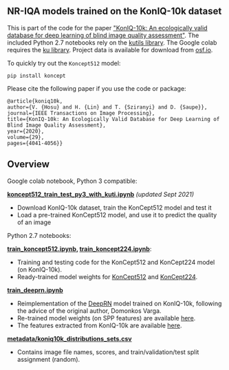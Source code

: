 ## NR-IQA models trained on the KonIQ-10k dataset

This is part of the code for the paper ["KonIQ-10k: An ecologically valid database for deep learning of blind image quality assessment"](https://arxiv.org/abs/1910.06180). The included Python 2.7 notebooks rely on the [kutils library](https://github.com/subpic/kutils). The Google colab requires the [ku library](https://github.com/subpic/ku). Project data is available for download from [osf.io](https://osf.io/hcsdy/). 

To quickly  try out the `Koncept512` model:
```
pip install koncept
```

Please cite the following paper if you use the code or package:
```
@article{koniq10k,
author={V. {Hosu} and H. {Lin} and T. {Sziranyi} and D. {Saupe}},
journal={IEEE Transactions on Image Processing},
title={KonIQ-10k: An Ecologically Valid Database for Deep Learning of Blind Image Quality Assessment},
year={2020},
volume={29},
pages={4041-4056}}
```

## Overview

Google colab notebook, Python 3 compatible:

**[koncept512_train_test_py3_with_kuti.ipynb](https://github.com/subpic/koniq/blob/master/koncept512_train_test_py3_with_kuti.ipynb)** *(updated Sept 2021)*
- Download KonIQ-10k dataset, train the KonCept512 model and test it
- Load a pre-trained KonCept512 model, and use it to predict the quality of an image

Python 2.7 notebooks:

**[train_koncept512.ipynb](https://github.com/subpic/koniq/blob/master/train_koncept512.ipynb), [train_koncept224.ipynb](https://github.com/subpic/koniq/blob/master/train_koncept224.ipynb)**:

- Training and testing code for the KonCept512 and KonCept224 model (on KonIQ-10k).
- Ready-trained model weights for [KonCept512](https://osf.io/uznf8/download) and [KonCept224](https://osf.io/cxtyp/download).

**[train_deeprn.ipynb](https://github.com/subpic/koniq/blob/master/train_deeprn.ipynb)**

- Reimplementation of the [DeepRN](https://www.uni-konstanz.de/mmsp/pubsys/publishedFiles/VaSaSz18.pdf) model trained on KonIQ-10k, following the advice of the original author, Domonkos Varga.
- Re-trained model weights (on SPP features) are available [here](https://osf.io/avyd5/download).
- The features extracted from KonIQ-10k are available [here](https://osf.io/y6brn/download).

**[metadata/koniq10k_distributions_sets.csv](https://github.com/subpic/koniq/blob/master/metadata/koniq10k_distributions_sets.csv)**

- Contains image file names, scores, and train/validation/test split assignment (random).

